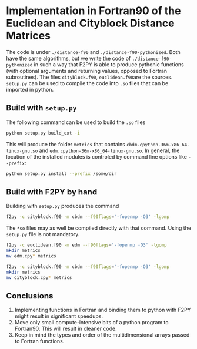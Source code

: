 # Implementation in Fortran90 of the Euclidean and Cityblock Distance Matrices

The code is under `./distance-f90` and `./distance-f90-pythonized`. Both have the same algorithms, but we write the code of `./distance-f90-pythonized` in such a way that F2PY is able to produce pythonic functions (with optional arguments and returning values, opposed to Fortran subroutines).
The files `cityblock.f90`, `euclidean.f90`are the sources. `setup.py` can be used to compile the code into `.so` files that can be imported in python.

## Build with `setup.py`
The following command can be used to build the `.so` files
```bash
python setup.py build_ext -i
```
This will produce the folder `metrics` that contains `cbdm.cpython-36m-x86_64-linux-gnu.so` and `edm.cpython-36m-x86_64-linux-gnu.so`.
In general, the location of the installed modules is controled by command line options like `--prefix`:
```bash
python setup.py install --prefix /some/dir
```

## Build with F2PY by hand
Building with `setup.py` produces the command
```bash
f2py -c cityblock.f90 -m cbdm --f90flags='-fopenmp -O3' -lgomp
```
The `*so` files may as well be compiled directly with that command. Using the `setup.py` file is not mandatory.

```bash
f2py -c euclidean.f90 -m edm --f90flags='-fopenmp -O3' -lgomp
mkdir metrics
mv edm.cpy* metrics

f2py -c cityblock.f90 -m cbdm --f90flags='-fopenmp -O3' -lgomp
mkdir metrics
mv cityblock.cpy* metrics
```

## Conclusions
1. Implementing functions in Fortran and binding them to python with F2PY might result in significant speedups.
2. Move only small compute-intensive bits of a python program to Fortran90. This will result in cleaner code.
3. Keep in mind the types and order of the multidimensional arrays passed to Fortran functions.
